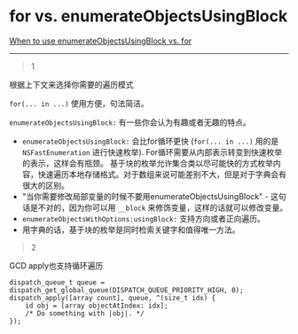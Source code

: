 # for vs. enumerateObjectsUsingBlock
[When to use enumerateObjectsUsingBlock vs. for](https://stackoverflow.com/questions/4486622/when-to-use-enumerateobjectsusingblock-vs-for)

___



> 1

根据上下文来选择你需要的遍历模式

 `for(... in ...)` 使用方便，句法简洁。

`enumerateObjectsUsingBlock:` 有一些你会认为有趣或者无趣的特点。

- `enumerateObjectsUsingBlock:` 会比for循环更快 (`for(... in ...)` 用的是 `NSFastEnumeration` 进行快速枚举). For循环需要从内部表示转变到快速枚举的表示，这样会有瓶颈。 基于块的枚举允许集合类以尽可能快的方式枚举内容，快速遍历本地存储格式。对于数组来说可能差别不大，但是对于字典会有很大的区别。
- "当你需要修改局部变量的时候不要用enumerateObjectsUsingBlock" - 这句话是不对的，因为你可以用 `__block` 来修饰变量，这样的话就可以修改变量。
- `enumerateObjectsWithOptions:usingBlock:` 支持方向或者正向遍历。
- 用字典的话，基于块的枚举是同时检索关键字和值得唯一方法。


> 2

GCD apply也支持循环遍历

```objc
dispatch_queue_t queue = dispatch_get_global_queue(DISPATCH_QUEUE_PRIORITY_HIGH, 0);
dispatch_apply([array count], queue, ^(size_t idx) {
    id obj = [array objectAtIndex: idx];
    /* Do something with |obj|. */
});
```

